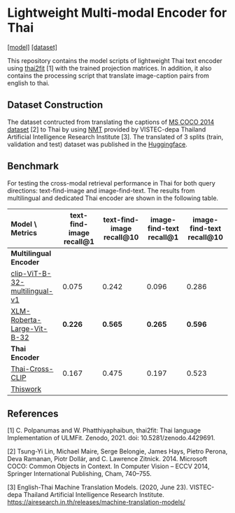# Lightweight Multi-modal Encoder for Thai
[[model]]() [[dataset]](https://huggingface.co/datasets/patomp/thai-mscoco-2014-captions)

This repository contains the model scripts of lightweight Thai text encoder using [thai2fit](https://github.com/cstorm125/thai2fit) [1] with the trained projection matrices. In addition, it also contains the processing script that translate image-caption pairs from english to thai.

## Dataset Construction

The dataset contructed from translating the captions of [MS COCO 2014 dataset](https://huggingface.co/datasets/HuggingFaceM4/COCO) [2] to Thai by using [NMT](https://airesearch.in.th/releases/machine-translation-models/) provided by VISTEC-depa Thailand Artificial Intelligence Research Institute [3]. The translated of 3 splits (train, validation and test) dataset was published in the [Huggingface](https://huggingface.co/datasets/patomp/thai-mscoco-2014-captions).

## Benchmark
For testing the cross-modal retrieval performance in Thai for both query directions: text-find-image and image-find-text. The results from  multilingual and dedicated Thai encoder are shown in the following table.

| Model \ Metrics | text-find-image recall@1  | text-find-image recall@10 | image-find-text recall@1  | image-find-text recall@10  |
| :---  | --- | --- | --- | --- |
| **Multilingual Encoder** | |   |   |   |
| [clip-ViT-B-32-multilingual-v1](https://huggingface.co/sentence-transformers/clip-ViT-B-32-multilingual-v1) | 0.075 | 0.242 | 0.096 | 0.286 |
| [XLM-Roberta-Large-Vit-B-32](https://huggingface.co/M-CLIP/XLM-Roberta-Large-Vit-B-32) | **0.226** | **0.565** | **0.265** | **0.596** |
| **Thai Encoder**   |  |  |   |  |
| [Thai-Cross-CLIP](https://github.com/vikimark/Thai-Cross-CLIP) | 0.167 | 0.475 | 0.197  | 0.523  |
| [Thiswork]() |   |     |   |   |

## References
[1] C. Polpanumas and W. Phatthiyaphaibun, thai2fit: Thai language Implementation of ULMFit. Zenodo, 2021. doi: 10.5281/zenodo.4429691. 

[2] Tsung-Yi Lin, Michael Maire, Serge Belongie, James Hays, Pietro Perona, Deva Ramanan, Piotr Dollár, and C. Lawrence Zitnick. 2014. Microsoft COCO: Common Objects in Context. In Computer Vision – ECCV 2014, Springer International Publishing, Cham, 740–755. 

[3] English-Thai Machine Translation Models. (2020, June 23).  VISTEC-depa Thailand Artificial Intelligence Research Institute. https://airesearch.in.th/releases/machine-translation-models/
